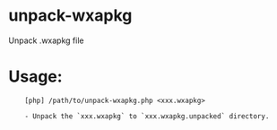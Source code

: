 # unpack-wxapkg
Unpack .wxapkg file 

# Usage:

```
    [php] /path/to/unpack-wxapkg.php <xxx.wxapkg>

    - Unpack the `xxx.wxapkg` to `xxx.wxapkg.unpacked` directory.
```

